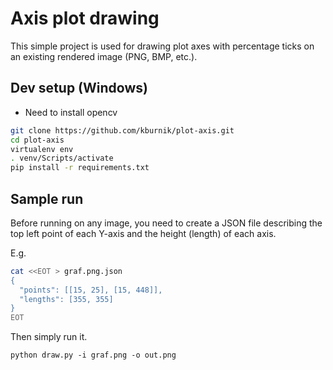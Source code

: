 # Axis plot drawing

This simple project is used for drawing plot axes with percentage ticks
on an existing rendered image (PNG, BMP, etc.).


## Dev setup (Windows)

* Need to install opencv

```sh
git clone https://github.com/kburnik/plot-axis.git
cd plot-axis
virtualenv env
. venv/Scripts/activate
pip install -r requirements.txt
```


## Sample run

Before running on any image, you need to create a JSON file describing the
top left point of each Y-axis and the height (length) of each axis.

E.g.
```sh
cat <<EOT > graf.png.json
{
  "points": [[15, 25], [15, 448]],
  "lengths": [355, 355]
}
EOT
```

Then simply run it.

```
python draw.py -i graf.png -o out.png
```
